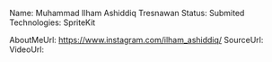 Name: Muhammad Ilham Ashiddiq Tresnawan
Status: Submited
Technologies: SpriteKit

AboutMeUrl: https://www.instagram.com/ilham_ashiddiq/
SourceUrl:
VideoUrl:

<!---
EXAMPLE
Name: John Appleseed
Status: Submitted <or> Winner <or> Distinguished <or> Rejected
Technologies: SwiftUI, RealityKit, CoreGraphic

AboutMeUrl: https://linkedin.com/in/johnappleseed
SourceUrl: https://github.com/johnappleseed/wwdc2025
VideoUrl: https://youtu.be/ABCDE123456
-->
